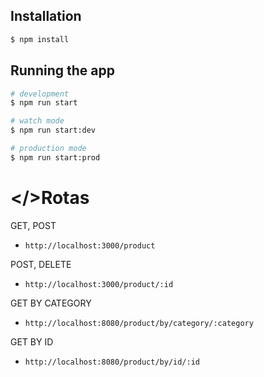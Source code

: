 
## Installation

```bash
$ npm install
```

## Running the app

```bash
# development
$ npm run start

# watch mode
$ npm run start:dev

# production mode
$ npm run start:prod
```
# </>Rotas

GET, POST

- `http://localhost:3000/product`

POST, DELETE

- `http://localhost:3000/product/:id`

GET BY CATEGORY

- `http://localhost:8080/product/by/category/:category`

GET BY ID

- `http://localhost:8080/product/by/id/:id`